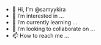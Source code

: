 - 👋 Hi, I’m @samyykira
- 👀 I’m interested in ...
- 🌱 I’m currently learning ...
- 💞️ I’m looking to collaborate on ...
- 📫 How to reach me ...

<!---
samyykira/samyykira is a ✨ special ✨ repository because its `README.md` (this file) appears on your GitHub profile.
You can click the Preview link to take a look at your changes.
--->
